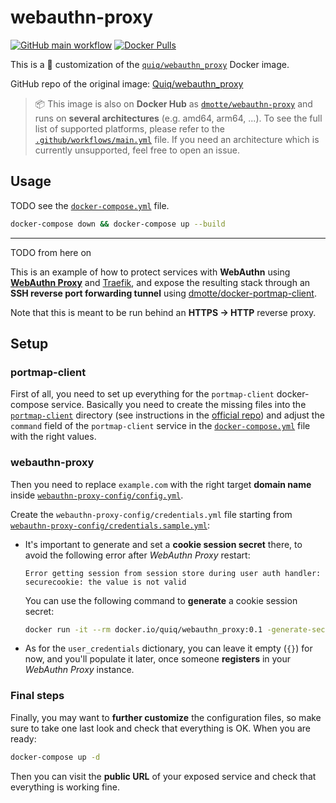 # webauthn-proxy

[![GitHub main workflow](https://img.shields.io/github/actions/workflow/status/dmotte/webauthn-proxy/main.yml?branch=main&logo=github&label=main&style=flat-square)](https://github.com/dmotte/webauthn-proxy/actions)
[![Docker Pulls](https://img.shields.io/docker/pulls/dmotte/webauthn-proxy?logo=docker&style=flat-square)](https://hub.docker.com/r/dmotte/webauthn-proxy)

This is a :whale: customization of the [`quiq/webauthn_proxy`](https://hub.docker.com/r/quiq/webauthn_proxy) Docker image.

GitHub repo of the original image: [Quiq/webauthn_proxy](https://github.com/Quiq/webauthn_proxy)

> :package: This image is also on **Docker Hub** as [`dmotte/webauthn-proxy`](https://hub.docker.com/r/dmotte/webauthn-proxy) and runs on **several architectures** (e.g. amd64, arm64, ...). To see the full list of supported platforms, please refer to the [`.github/workflows/main.yml`](.github/workflows/main.yml) file. If you need an architecture which is currently unsupported, feel free to open an issue.

## Usage

TODO see the [`docker-compose.yml`](docker-compose.yml) file.

```bash
docker-compose down && docker-compose up --build
```

---

TODO from here on

This is an example of how to protect services with **WebAuthn** using [**WebAuthn Proxy**](https://github.com/Quiq/webauthn_proxy) and [Traefik](https://traefik.io/), and expose the resulting stack through an **SSH reverse port forwarding tunnel** using [dmotte/docker-portmap-client](https://github.com/dmotte/docker-portmap-client).

Note that this is meant to be run behind an **HTTPS &rarr; HTTP** reverse proxy.

## Setup

### portmap-client

First of all, you need to set up everything for the `portmap-client` docker-compose service. Basically you need to create the missing files into the [`portmap-client`](portmap-client) directory (see instructions in the [official repo](https://github.com/dmotte/docker-portmap-client)) and adjust the `command` field of the `portmap-client` service in the [`docker-compose.yml`](docker-compose.yml) file with the right values.

### webauthn-proxy

Then you need to replace `example.com` with the right target **domain name** inside [`webauthn-proxy-config/config.yml`](webauthn-proxy-config/config.yml).

Create the `webauthn-proxy-config/credentials.yml` file starting from [`webauthn-proxy-config/credentials.sample.yml`](webauthn-proxy-config/credentials.sample.yml):

- It's important to generate and set a **cookie session secret** there, to avoid the following error after _WebAuthn Proxy_ restart:

  ```
  Error getting session from session store during user auth handler: securecookie: the value is not valid
  ```

  You can use the following command to **generate** a cookie session secret:

  ```bash
  docker run -it --rm docker.io/quiq/webauthn_proxy:0.1 -generate-secret
  ```

- As for the `user_credentials` dictionary, you can leave it empty (`{}`) for now, and you'll populate it later, once someone **registers** in your _WebAuthn Proxy_ instance.

### Final steps

Finally, you may want to **further customize** the configuration files, so make sure to take one last look and check that everything is OK. When you are ready:

```bash
docker-compose up -d
```

Then you can visit the **public URL** of your exposed service and check that everything is working fine.
